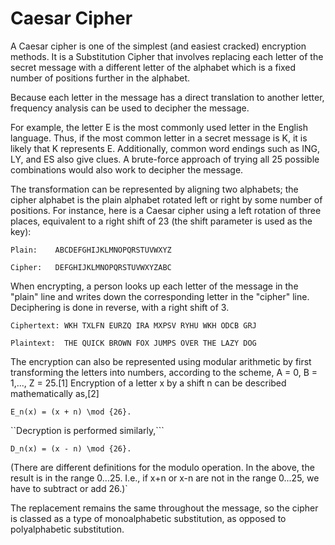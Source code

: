 # Caesar Cipher

A Caesar cipher is one of the simplest (and easiest cracked) encryption methods. It is a Substitution Cipher that involves replacing each letter of the secret message with a different letter of the alphabet which is a fixed number of positions further in the alphabet.  

Because each letter in the message has a direct translation to another letter, frequency analysis can be used to decipher the message. 

For example, the letter E is the most commonly used letter in the English language. Thus, if the most common letter in a secret message is K, it is likely that K represents E. Additionally, common word endings such as ING, LY, and ES also give clues.  A brute-force approach of trying all 25 possible combinations would also work to decipher the message.


The transformation can be represented by aligning two alphabets; the cipher alphabet is the plain alphabet rotated left or right by some number of positions. For instance, here is a Caesar cipher using a left rotation of three places, equivalent to a right shift of 23 (the shift parameter is used as the key):

``Plain:    ABCDEFGHIJKLMNOPQRSTUVWXYZ``

``Cipher:   DEFGHIJKLMNOPQRSTUVWXYZABC``

When encrypting, a person looks up each letter of the message in the "plain" line and writes down the corresponding letter in the "cipher" line. Deciphering is done in reverse, with a right shift of 3.

``Ciphertext: WKH TXLFN EURZQ IRA MXPSV RYHU WKH ODCB GRJ``

``Plaintext:  THE QUICK BROWN FOX JUMPS OVER THE LAZY DOG``

The encryption can also be represented using modular arithmetic by first transforming the letters into numbers, according to the scheme, A = 0, B = 1,..., Z = 25.[1] Encryption of a letter x by a shift n can be described mathematically as,[2]

``E_n(x) = (x + n) \mod {26}.``

``Decryption is performed similarly,```

``D_n(x) = (x - n) \mod {26}.``

(There are different definitions for the modulo operation. In the above, the result is in the range 0...25. I.e., if x+n or x-n are not in the range 0...25, we have to subtract or add 26.)`

The replacement remains the same throughout the message, so the cipher is classed as a type of monoalphabetic substitution, as opposed to polyalphabetic substitution.
